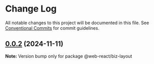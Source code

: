 # Change Log

All notable changes to this project will be documented in this file.
See [Conventional Commits](https://conventionalcommits.org) for commit guidelines.

## [0.0.2](https://github.com/weidyg/web-react/compare/@web-react/biz-layout@0.0.2...@web-react/biz-layout@0.0.2) (2024-11-11)

**Note:** Version bump only for package @web-react/biz-layout
